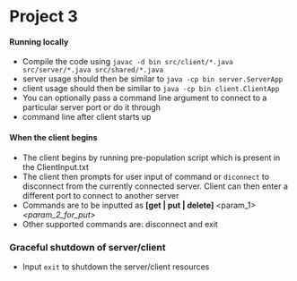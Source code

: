 # Project 3


#### Running locally

* Compile the code using `javac -d bin src/client/*.java src/server/*.java src/shared/*.java`
* server usage should then be similar to `java -cp bin server.ServerApp`
* client usage should then be similar to `java -cp bin client.ClientApp`
* You can optionally pass a command line argument to connect to a particular server port or do it through
* command line after client starts up



#### When the client begins
* The client begins by running pre-population script which is present in the ClientInput.txt
* The client then prompts for user input of command  or `diconnect` to disconnect from the currently
  connected server. Client can then enter a different port to connect to another server 
* Commands are to be inputted as <b>[get | put | delete]</b>  <param_1> <i><param_2_for_put></i>
* Other supported commands are: disconnect and exit


### Graceful shutdown of server/client
* Input `exit` to shutdown the server/client resources